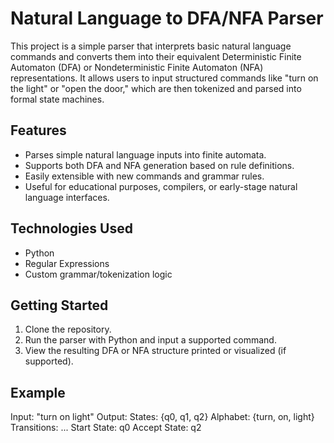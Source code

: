 # Natural Language to DFA/NFA Parser

This project is a simple parser that interprets basic natural language commands and converts them into their equivalent Deterministic Finite Automaton (DFA) or Nondeterministic Finite Automaton (NFA) representations. It allows users to input structured commands like "turn on the light" or "open the door," which are then tokenized and parsed into formal state machines.

## Features

- Parses simple natural language inputs into finite automata.
- Supports both DFA and NFA generation based on rule definitions.
- Easily extensible with new commands and grammar rules.
- Useful for educational purposes, compilers, or early-stage natural language interfaces.

## Technologies Used

- Python
- Regular Expressions
- Custom grammar/tokenization logic

## Getting Started

1. Clone the repository.
2. Run the parser with Python and input a supported command.
3. View the resulting DFA or NFA structure printed or visualized (if supported).

## Example

Input:
"turn on light"
Output:
States: {q0, q1, q2}
Alphabet: {turn, on, light}
Transitions: ...
Start State: q0
Accept State: q2
